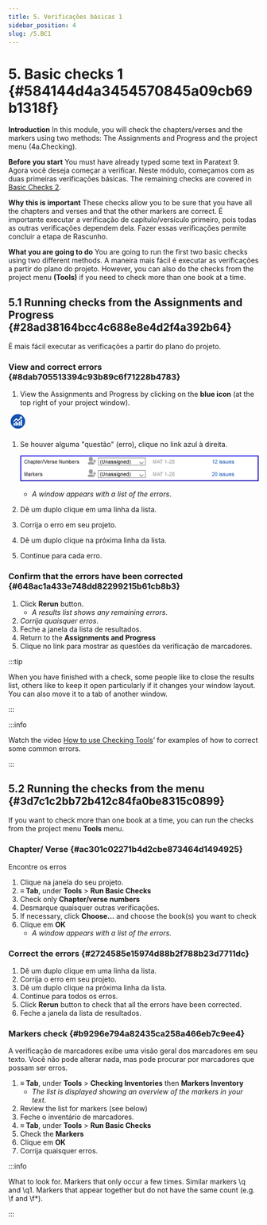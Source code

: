 ```yaml
---
title: 5. Verificações básicas 1
sidebar_position: 4
slug: /5.BC1
---
```


# 5. Basic checks 1 {#584144d4a3454570845a09cb69b1318f}

**Introduction**  In this module, you will check the chapters/verses and the markers using two methods: The Assignments and Progress and the project menu (4a.Checking).

**Before you start**  You must have already typed some text in Paratext 9. Agora você deseja começar a verificar. Neste módulo, começamos com as duas primeiras verificações básicas. The remaining checks are covered in [Basic Checks 2](/12.BC2).

**Why this is important**  These checks allow you to be sure that you have all the chapters and verses and that the other markers are correct. É importante executar a verificação de capítulo/versículo primeiro, pois todas as outras verificações dependem dela. Fazer essas verificações permite concluir a etapa de Rascunho.

**What you are going to do**  You are going to run the first two basic checks using two different methods. A maneira mais fácil é executar as verificações a partir do plano do projeto. However, you can also do the checks from the project menu **(Tools)** if you need to check more than one book at a time.

## 5.1 Running checks from the Assignments and Progress {#28ad38164bcc4c688e8e4d2f4a392b64}

É mais fácil executar as verificações a partir do plano do projeto.

### **View and correct errors** {#8dab705513394c93b89c6f71228b4783}

<div class='notion-row'>
<div class='notion-column' style={{width: 'calc((100% - (min(32px, 4vw) * 1)) * 0.5)'}}>

1. View the Assignments and Progress by clicking on the **blue icon** (at the top right of your project window).

</div><div className='notion-spacer'></div>

<div class='notion-column' style={{width: 'calc((100% - (min(32px, 4vw) * 1)) * 0.5)'}}>

![](./1327675855.png)

</div><div className='notion-spacer'></div>
</div>

1. Se houver alguma "questão" (erro), clique no link azul à direita.

   ![](./1439418375.png)

   - _A window appears with a list of the errors_.
2. Dê um duplo clique em uma linha da lista.
3. Corrija o erro em seu projeto.
4. Dê um duplo clique na próxima linha da lista.
5. Continue para cada erro.

### **Confirm that the errors have been corrected** {#648ac1a433e748dd82299215b61cb8b3}

1. Click **Rerun** button.
   - _A results list shows any remaining errors_.
2. <em x-id="3">Corrija quaisquer erros</em>.
3. Feche a janela da lista de resultados.
4. Return to the **Assignments and Progress**
5. Clique no link para mostrar as questões da verificação de marcadores.

:::tip

When you have finished with a check, some people like to close the results list, others like to keep it open particularly if it changes your window layout. You can also move it to a tab of another window.

:::

:::info

Watch the video  [How to use Checking Tools](https://vimeo.com/127298551)’ for examples of how to correct some common errors.

:::

## 5.2 Running the checks from the menu {#3d7c1c2bb72b412c84fa0be8315c0899}

If you want to check more than one book at a time, you can run the checks from the project menu **Tools** menu.

### Chapter/ Verse {#ac301c02271b4d2cbe873464d1494925}

Encontre os erros

1. Clique na janela do seu projeto.
2. **≡ Tab**, under **Tools** &gt; **Run Basic Checks**
3. Check only **Chapter/verse numbers**
4. Desmarque quaisquer outras verificações.
5. If necessary, click **Choose…** and choose the book(s) you want to check
6. Clique em **OK**
   - _A window appears with a list of the errors._

### Correct the errors {#2724585e15974d88b2f788b23d7711dc}

1. Dê um duplo clique em uma linha da lista.
2. Corrija o erro em seu projeto.
3. Dê um duplo clique na próxima linha da lista.
4. Continue para todos os erros.
5. Click **Rerun** button to check that all the errors have been corrected.
6. Feche a janela da lista de resultados.

### Markers check {#b9296e794a82435ca258a466eb7c9ee4}

A verificação de marcadores exibe uma visão geral dos marcadores em seu texto. Você não pode alterar nada, mas pode procurar por marcadores que possam ser erros.

1. **≡ Tab**, under **Tools** &gt; **Checking Inventories** then **Markers Inventory**
   - _The list is displayed showing an overview of the markers in your text_.
2. Review the list for markers (see below)
3. Feche o inventário de marcadores.
4. **≡ Tab**, under **Tools** &gt; **Run Basic Checks**
5. Check the **Markers**
6. Clique em **OK**
7. Corrija quaisquer erros.

:::info

What to look for. Markers that only occur a few times. Similar markers \q and \q1. Markers that appear together but do not have the same count (e.g. \f and \f\*).

:::
